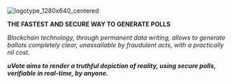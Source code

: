 

![logotype_1280x640_centered](https://github.com/uvote/uvote.github.io/assets/100132995/0b1077be-ad4e-4861-b796-7a1401dd0b02)



**THE FASTEST AND SECURE WAY TO GENERATE POLLS**

*Blockchain technology, through permanent data writing, allows to generate ballots completely clear, unassailable by fraudulent acts, with a practically nil cost.*


***uVote aims to render a truthful depiction of reality, using secure polls, verifiable in real-time, by anyone.***
